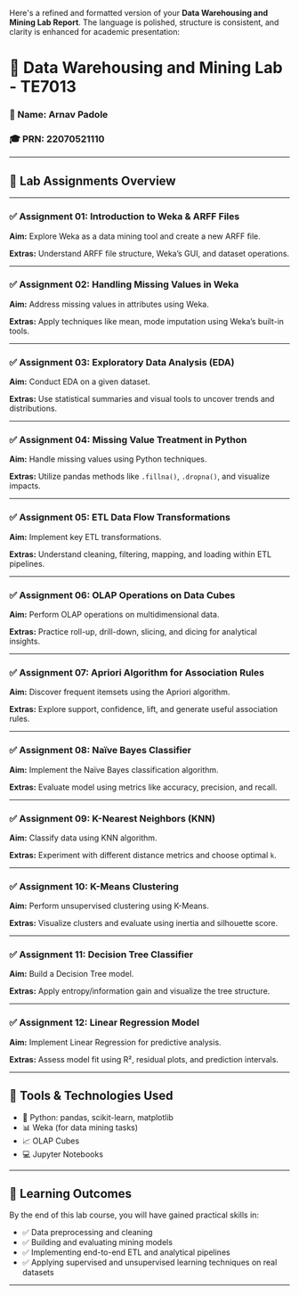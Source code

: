 Here's a refined and formatted version of your **Data Warehousing and Mining Lab Report**. The language is polished, structure is consistent, and clarity is enhanced for academic presentation:

# 📘 Data Warehousing and Mining Lab - TE7013

### 👤 Name: Arnav Padole
### 🎓 PRN: 22070521110

---

## 🔢 Lab Assignments Overview

---

### ✅ **Assignment 01: Introduction to Weka & ARFF Files**  

**Aim:** Explore Weka as a data mining tool and create a new ARFF file.  

**Extras:** Understand ARFF file structure, Weka’s GUI, and dataset operations.

---

### ✅ **Assignment 02: Handling Missing Values in Weka**  

**Aim:** Address missing values in attributes using Weka.  

**Extras:** Apply techniques like mean, mode imputation using Weka’s built-in tools.

---

### ✅ **Assignment 03: Exploratory Data Analysis (EDA)**  

**Aim:** Conduct EDA on a given dataset.  

**Extras:** Use statistical summaries and visual tools to uncover trends and distributions.

---

### ✅ **Assignment 04: Missing Value Treatment in Python**  

**Aim:** Handle missing values using Python techniques.  

**Extras:** Utilize pandas methods like `.fillna()`, `.dropna()`, and visualize impacts.

---

### ✅ **Assignment 05: ETL Data Flow Transformations**  

**Aim:** Implement key ETL transformations.  

**Extras:** Understand cleaning, filtering, mapping, and loading within ETL pipelines.

---

### ✅ **Assignment 06: OLAP Operations on Data Cubes**  

**Aim:** Perform OLAP operations on multidimensional data.  

**Extras:** Practice roll-up, drill-down, slicing, and dicing for analytical insights.

---

### ✅ **Assignment 07: Apriori Algorithm for Association Rules**  

**Aim:** Discover frequent itemsets using the Apriori algorithm.  

**Extras:** Explore support, confidence, lift, and generate useful association rules.

---

### ✅ **Assignment 08: Naïve Bayes Classifier**  

**Aim:** Implement the Naïve Bayes classification algorithm.  

**Extras:** Evaluate model using metrics like accuracy, precision, and recall.

---

### ✅ **Assignment 09: K-Nearest Neighbors (KNN)**  

**Aim:** Classify data using KNN algorithm.  

**Extras:** Experiment with different distance metrics and choose optimal `k`.

---

### ✅ **Assignment 10: K-Means Clustering**  

**Aim:** Perform unsupervised clustering using K-Means.  

**Extras:** Visualize clusters and evaluate using inertia and silhouette score.

---

### ✅ **Assignment 11: Decision Tree Classifier**  

**Aim:** Build a Decision Tree model.  

**Extras:** Apply entropy/information gain and visualize the tree structure.

---

### ✅ **Assignment 12: Linear Regression Model**  

**Aim:** Implement Linear Regression for predictive analysis.  

**Extras:** Assess model fit using R², residual plots, and prediction intervals.

---

## 🧰 Tools & Technologies Used

- 🐍 Python: pandas, scikit-learn, matplotlib  
- 📊 Weka (for data mining tasks)  
- 📈 OLAP Cubes  
- 💻 Jupyter Notebooks

---

## 🎯 Learning Outcomes

By the end of this lab course, you will have gained practical skills in:

- ✅ Data preprocessing and cleaning  
- ✅ Building and evaluating mining models  
- ✅ Implementing end-to-end ETL and analytical pipelines  
- ✅ Applying supervised and unsupervised learning techniques on real datasets  

---
